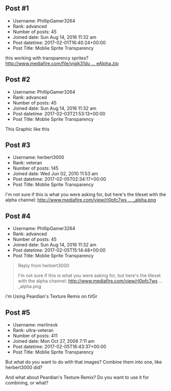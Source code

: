 ## Post #1
- Username: PhillipGamer3264
- Rank: advanced
- Number of posts: 45
- Joined date: Sun Aug 14, 2016 11:32 am
- Post datetime: 2017-02-01T16:40:24+00:00
- Post Title: Moblie Sprite Transparency

this working with transparency sprites?
[http://www.mediafire.com/file/vjgjk31du ... eAlpha.zip](http://www.mediafire.com/file/vjgjk31dupj9sh7/SpriteAlpha.zip)
## Post #2
- Username: PhillipGamer3264
- Rank: advanced
- Number of posts: 45
- Joined date: Sun Aug 14, 2016 11:32 am
- Post datetime: 2017-02-03T21:53:13+00:00
- Post Title: Moblie Sprite Transparency

This Graphic like this
## Post #3
- Username: herbert3000
- Rank: veteran
- Number of posts: 145
- Joined date: Wed Jun 02, 2010 11:53 am
- Post datetime: 2017-02-05T02:34:17+00:00
- Post Title: Moblie Sprite Transparency

I'm not sure if this is what you were asking for, but here's the tileset with the alpha channel:
[http://www.mediafire.com/view/rl0pfc7ws ... _alpha.png](http://www.mediafire.com/view/rl0pfc7wso3lbd9/characters_with_alpha.png)
## Post #4
- Username: PhillipGamer3264
- Rank: advanced
- Number of posts: 45
- Joined date: Sun Aug 14, 2016 11:32 am
- Post datetime: 2017-02-05T15:14:48+00:00
- Post Title: Moblie Sprite Transparency

> Reply from herbert3000
>
> I'm not sure if this is what you were asking for, but here's the tileset with the alpha channel:
http://www.mediafire.com/view/rl0pfc7ws ... _alpha.png

i'm Using Peardian's Texture Remix on tVGr
## Post #5
- Username: merlinsvk
- Rank: ultra-veteran
- Number of posts: 411
- Joined date: Mon Oct 27, 2008 7:11 am
- Post datetime: 2017-02-05T16:43:37+00:00
- Post Title: Moblie Sprite Transparency

But what do you want to do with that images? Combine them into one, like herbert3000 did? 

And what about Peardian's Texture Remix? Do you want to use it for combining, or what?
